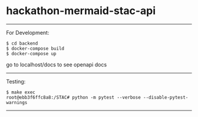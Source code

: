 # hackathon-mermaid-stac-api

-----
For Development:  
     
```$ cd backend```  
```$ docker-compose build```  
```$ docker-compose up```  

go to localhost/docs to see openapi docs  

-----
Testing:   
        
```$ make exec  ```    
```root@ebb3f6ffc8a8:/STAC# python -m pytest --verbose --disable-pytest-warnings ```

-----

